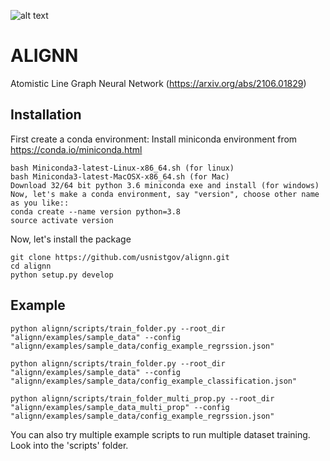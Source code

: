 
![alt text](https://github.com/usnistgov/alignn/actions/workflows/main.yml/badge.svg)
# ALIGNN
Atomistic Line Graph Neural Network (https://arxiv.org/abs/2106.01829)

Installation
-------------------------
First create a conda environment:
Install miniconda environment from https://conda.io/miniconda.html
```
bash Miniconda3-latest-Linux-x86_64.sh (for linux)
bash Miniconda3-latest-MacOSX-x86_64.sh (for Mac)
Download 32/64 bit python 3.6 miniconda exe and install (for windows)
Now, let's make a conda environment, say "version", choose other name as you like::
conda create --name version python=3.8
source activate version
```
Now, let's install the package
```
git clone https://github.com/usnistgov/alignn.git
cd alignn
python setup.py develop
```
Example
---------
```
python alignn/scripts/train_folder.py --root_dir "alignn/examples/sample_data" --config "alignn/examples/sample_data/config_example_regrssion.json"
```
```
python alignn/scripts/train_folder.py --root_dir "alignn/examples/sample_data" --config "alignn/examples/sample_data/config_example_classification.json"
```
```
python alignn/scripts/train_folder_multi_prop.py --root_dir "alignn/examples/sample_data_multi_prop" --config "alignn/examples/sample_data/config_example_regrssion.json"
```
You can also try multiple example scripts to run multiple dataset training. Look into the 'scripts' folder.
